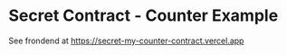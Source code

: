 # Secret Contract - Counter Example

See frondend at https://secret-my-counter-contract.vercel.app

